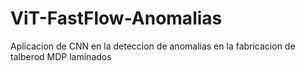 # ViT-FastFlow-Anomalias
Aplicacion de CNN en la deteccion de anomalias en la fabricacion de talberod MDP laminados
